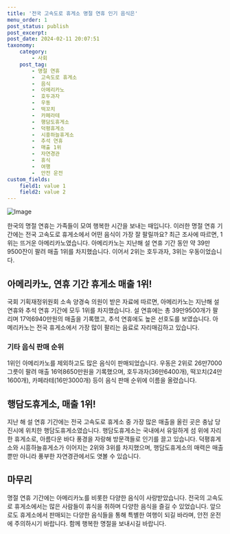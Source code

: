 ```yaml
---
title: '전국 고속도로 휴게소 명절 연휴 인기 음식은'
menu_order: 1
post_status: publish
post_excerpt: 
post_date: 2024-02-11 20:07:51
taxonomy:
    category:
        - 사회
    post_tag:
        - 명절 연휴
        -  고속도로 휴게소
        -  음식
        -  아메리카노
        -  호두과자
        -  우동
        -  떡꼬치
        -  카페라테
        -  행담도휴게소
        -  덕평휴게소
        -  시흥하늘휴게소
        -  추석 연휴
        -  매출 1위
        -  자연경관
        -  휴식
        -  여행
        -  안전 운전
custom_fields:
    field1: value 1
    field2: value 2
---
```


![Image](https://imgnews.pstatic.net/image/025/2024/02/10/0003340690_001_20240210180501133.jpg?type=w647)

한국의 명절 연휴는 가족들이 모여 행복한 시간을 보내는 때입니다. 이러한 명절 연휴 기간에는 전국 고속도로 휴게소에서 어떤 음식이 가장 잘 팔릴까요? 최근 조사에 따르면, 1위는 뜨거운 아메리카노였습니다. 아메리카노는 지난해 설 연휴 기간 동안 약 39만9500잔이 팔려 매출 1위를 차지했습니다. 이어서 2위는 호두과자, 3위는 우동이었습니다.
## 아메리카노, 연휴 기간 휴게소 매출 1위!
국회 기획재정위원회 소속 양경숙 의원이 받은 자료에 따르면, 아메리카노는 지난해 설 연휴와 추석 연휴 기간에 모두 1위를 차지했습니다. 설 연휴에는 총 39만9500개가 팔리며 17억6940만원의 매출을 기록했고, 추석 연휴에도 높은 선호도를 보였습니다. 아메리카노는 전국 휴게소에서 가장 많이 팔리는 음료로 자리매김하고 있습니다.
### 기타 음식 판매 순위
1위인 아메리카노를 제외하고도 많은 음식이 판매되었습니다. 우동은 2위로 26만7000그릇이 팔려 매출 16억8650만원을 기록했으며, 호두과자(36만6400개), 떡꼬치(24만1600개), 카페라테(16만3000개) 등이 음식 판매 순위에 이름을 올렸습니다.
## 행담도휴게소, 매출 1위!
지난 해 설 연휴 기간에는 전국 고속도로 휴게소 중 가장 많은 매출을 올린 곳은 충남 당진시에 위치한 행담도휴게소였습니다. 행담도휴게소는 국내에서 유일하게 섬 위에 자리한 휴게소로, 아름다운 바다 풍경을 자랑해 방문객들로 인기를 끌고 있습니다. 덕평휴게소와 시흥하늘휴게소가 이어지는 2위와 3위를 차지했으며, 행담도휴게소의 매력은 매출 뿐만 아니라 풍부한 자연경관에서도 엿볼 수 있습니다.
## 마무리
명절 연휴 기간에는 아메리카노를 비롯한 다양한 음식이 사랑받았습니다. 전국의 고속도로 휴게소에서는 많은 사람들이 휴식을 취하며 다양한 음식을 즐길 수 있었습니다. 앞으로도 휴게소에서 판매되는 다양한 음식들을 통해 특별한 여행이 되길 바라며, 안전 운전에 주의하시기 바랍니다. 함께 행복한 명절을 보내시길 바랍니다.
